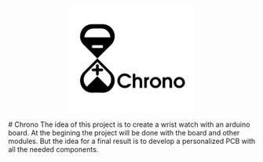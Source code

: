 <p align="center"><img width=50% src="media/chrono_logo.png"></p>
# Chrono
The idea of this project is to create a wrist watch with an arduino board. At the begining the project will be done with the board and other modules. But the idea for a final result is to develop a personalized PCB with all the needed components.

